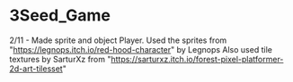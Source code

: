 # 3Seed_Game
 
2/11 - Made sprite and object Player.
      Used the sprites from "https://legnops.itch.io/red-hood-character" by Legnops
      Also used tile textures by SarturXz from "https://sarturxz.itch.io/forest-pixel-platformer-2d-art-tilesset"
